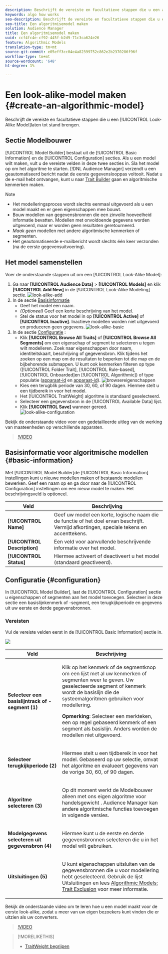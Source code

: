 ```yaml
---
description: Beschrijft de vereiste en facultatieve stappen die u een algoritmisch model in ModelBouwer laten tot stand brengen.
keywords: algo how works
seo-description: Beschrijft de vereiste en facultatieve stappen die u een algoritmisch model in ModelBouwer laten tot stand brengen.
seo-title: Een algoritmisemodel maken
solution: Audience Manager
title: Een algoritmisemodel maken
uuid: ccf4fc4e-cf92-445f-b2d9-71c3ca624e26
feature: Algorithmic Models
translation-type: tm+mt
source-git-commit: e05eff3cc04e4a82399752c862e2b2370286f96f
workflow-type: tm+mt
source-wordcount: '648'
ht-degree: 1%

---
```



# Een look-alike-model maken {#create-an-algorithmic-model}

Beschrijft de vereiste en facultatieve stappen die u een [!UICONTROL Look-Alike Model]laten tot stand brengen.

## Sectie Modelbouwer

[!UICONTROL Model Builder] bestaat uit de [!UICONTROL Basic Information] en de [!UICONTROL Configuration] secties. Als u een model wilt maken, vult u de vereiste velden in deze twee secties in. Sla het model op om het algoritme te starten. [!DNL Audience Manager] verzendt u een geautomatiseerd bericht nadat de eerste gegevenslooppas voltooit. Nadat u de e-mail hebt ontvangen, kunt u naar [Trait Builder](../../features/traits/about-trait-builder.md) gaan en algoritmische kenmerken maken.

>[!NOTE]
>
>* Het modelleringsproces wordt slechts eenmaal uitgevoerd als u een model maakt en er geen eigenschappen mee bouwt.
>* Bouw modellen van gegevensbronnen die een zinvolle hoeveelheid informatie bevatten. Modellen met onvoldoende gegevens worden uitgevoerd, maar er worden geen resultaten geretourneerd.
>* *Maak geen* modellen met andere algoritmische kenmerken of segmenten.
>* Het geautomatiseerde e-mailbericht wordt slechts één keer verzonden (na de eerste gegevensuitvoering).


## Het model samenstellen

Voer de onderstaande stappen uit om een [!UICONTROL Look-Alike Model]:

1. Ga naar **[!UICONTROL Audience Data]** > **[!UICONTROL Models]** en klik **[!UICONTROL Add New]** in de [!UICONTROL Look-Alike Modeling] sectie.
   ![look-alike-add](assets/look-alike-add.png)
1. In de sectie [Basisinformatie](../../features/algorithmic-models/create-model.md#basic-information)
   * Geef het model een naam.
   * *(Optioneel)* Geef een korte beschrijving van het model.
   * Stel de status voor het model in op **[!UICONTROL Active]** of **[!UICONTROL Inactive]**. Inactieve modellen worden niet uitgevoerd en produceren geen gegevens.
      ![look-alike-basic](assets/look-alike-basic.png)
1. In de sectie [Configuratie](../../features/algorithmic-models/create-model.md#configuration) :
   * Klik **[!UICONTROL Browse All Traits]** of **[!UICONTROL Browse All Segments]** om een eigenschap of segment te selecteren u tegen wilt modelleren. Zoek naar eigenschappen door naam, identiteitskaart, beschrijving of gegevensbron. Klik tijdens het zoeken op een map om de resultaten te beperken tot die map en de bijbehorende submappen. U kunt ook kenmerken filteren op type ([!UICONTROL Folder Trait], [!UICONTROL Rule-based], [!UICONTROL Onboarded]en [!UICONTROL Algorithmic]) of type populatie ([apparaat-id](../../reference/ids-in-aam.md) en [apparaat-id](../../reference/ids-in-aam.md)).
      ![browsereigenschappen](assets/browse-traits.png)
   * Kies een terugblik periode van 30, 60, of 90 dagen. Hiermee stelt u een tijdbereik in voor het model.
   * Het [!UICONTROL TraitWeight] algoritme is standaard geselecteerd.
   * Selecteer een gegevensbron in de [!UICONTROL Available Data] lijst.
   * Klik **[!UICONTROL Save]** wanneer gereed.
      ![look-alike-configuration](assets/look-alike-configuration.png)

Bekijk de onderstaande video voor een gedetailleerde uitleg van de werking van maateenheden op verschillende apparaten.

>[!VIDEO](https://docs.adobe.com/content/help/en/audience-manager-learn/tutorials/build-and-manage-audiences/profile-merge/understanding-cross-device-metrics-in-audience-manager.html)

## Basisinformatie voor algoritmische modellen {#basic-information}

<!-- r_model_basic.xml -->

Met [!UICONTROL Model Builder]de [!UICONTROL Basic Information] instellingen kunt u nieuwe modellen maken of bestaande modellen bewerken. Geef een naam op en ga door naar de [!UICONTROL Configuration] instellingen om een nieuw model te maken. Het beschrijvingsveld is optioneel.

| Veld | Beschrijving |
|---|---|
| **[!UICONTROL Name]** | Geef uw model een korte, logische naam die de functie of het doel ervan beschrijft. Vermijd afkortingen, speciale tekens en accenttekens. |
| **[!UICONTROL Description]** | Een veld voor aanvullende beschrijvende informatie over het model. |
| **[!UICONTROL Status]** | Hiermee activeert of deactiveert u het model (standaard geactiveerd). |

## Configuratie {#configuration}

In [!UICONTROL Model Builder], laat de [!UICONTROL Configuration] sectie u eigenschappen of segmenten aan het model toevoegen. Selecteer in deze sectie een basislijnkenmerk of -segment, een terugkijkperiode en gegevens uit uw eerste en derde gegevensbronnen.

<!-- r_model_configuration.xml -->

### Vereisten

Vul de vereiste velden eerst in de [!UICONTROL Basic Information] sectie in.

![](assets/lam_exclude_traits_numbered.png)

<table id="table_7A6BE5E5498D4776A30323B743954150"> 
 <thead> 
  <tr> 
   <th colname="col1" class="entry"> Veld </th> 
   <th colname="col2" class="entry"> Beschrijving </th> 
  </tr> 
 </thead>
 <tbody> 
  <tr> 
   <td colname="col1"> <p><b>Selecteer een basislijntrack of -segment (1)</b> </p> </td> 
   <td colname="col2"> <p>Klik op het kenmerk of de segmentknop om een lijst met al uw kenmerken of segmenten weer te geven. Uw geselecteerde segment of kenmerk wordt de basislijn die de systeemalgoritmen gebruiken voor modellering. </p> <p> <p><b>Opmerking</b>:  Selecteer een merkteken, een op regel gebaseerd kenmerk of een segment als basislijn. Anders worden de modellen niet uitgevoerd. </p> </p> </td> 
  </tr> 
  <tr> 
   <td colname="col1"> <p><b>Selecteer terugkijkperiode (2)</b> </p> </td> 
   <td colname="col2"> <p>Hiermee stelt u een tijdbereik in voor het model. Gebaseerd op uw selectie, omvat het algoritme en evalueert gegevens van de vorige 30, 60, of 90 dagen. </p> </td> 
  </tr> 
  <tr> 
   <td colname="col1"> <p><b>Algoritme selecteren (3)</b> </p> </td> 
   <td colname="col2"> <p>Op dit moment werkt de Modelbouwer alleen met ons eigen algoritme voor <span class="keyword"> handelsgewicht</span> . <span class="keyword"> Audience Manager</span> kan andere algoritmische functies toevoegen in volgende versies. </p> </td>
  </tr>
  <tr> 
   <td colname="col1"> <p><b>Modelgegevens selecteren uit gegevensbron (4)</b> </p> </td> 
   <td colname="col2"> <p>Hiermee kunt u de eerste en derde gegevensbronnen selecteren die u in het model wilt gebruiken. </p> </td>
  </tr> 
  <tr> 
   <td colname="col1"> <p><b>Uitsluitingen (5)</b> </p> </td> 
   <td colname="col2"> <p>U kunt eigenschappen uitsluiten van de gegevensbronnen die u voor modellering hebt geselecteerd. Gebruik de lijst <span class="wintitle"> Uitsluitingen</span> en lees <a href="../../features/algorithmic-models/trait-exclusion-algo-models.md"> Algorithmic Models: Trait Exclusion</a> voor meer informatie. </p> </td>
  </tr> 
 </tbody>
</table>

Bekijk de onderstaande video om te leren hoe u een model maakt voor de eerste look-alike, zodat u meer van uw eigen bezoekers kunt vinden die er uitzien als uw converters.

>[!VIDEO](https://video.tv.adobe.com/v/23504/)

>[!MORELIKETHIS]
>
>* [TraitWeight begrijpen](../../features/algorithmic-models/understanding-models.md#understanding-traitweight)


